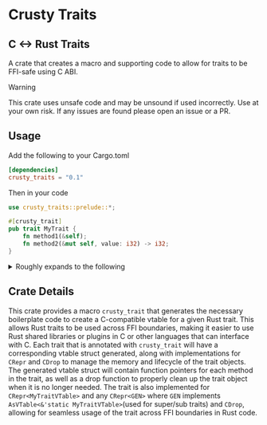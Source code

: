 # Crusty Traits 
## C <-> Rust Traits

A crate that creates a macro and supporting code to allow for traits to be FFI-safe using C ABI.
> [!WARNING]
> This crate uses unsafe code and may be unsound if used incorrectly. Use at your own risk.
> If any issues are found please open an issue or a PR.

## Usage
Add the following to your Cargo.toml

```toml
[dependencies]  
crusty_traits = "0.1"
```

Then in your code
```rust
use crusty_traits::prelude::*;

#[crusty_trait]
pub trait MyTrait {
    fn method1(&self);
    fn method2(&mut self, value: i32) -> i32;
}
```

<details>

<summary>Roughly expands to the following</summary>

```rust
use crusty_traits::prelude::*;
pub trait MyTrait {
    fn method1(&self);
    fn method2(&mut self, value: i32) -> i32;
}
#[repr(C)]
///A repr C vtable for the trait MyTrait
pub struct MyTraitVTable {
    pub method1: unsafe extern "C" fn(CRef<MyTraitVTable>),
    pub method2: unsafe extern "C" fn(CRefMut<MyTraitVTable>, i32) -> i32,
    ///A function pointer to the drop function for the trait
    pub drop: unsafe extern "C" fn(CRefMut<MyTraitVTable>),
}
impl CDrop for MyTraitVTable {
    fn drop(repr: CRefMut<Self>) {
        unsafe { (repr.get_vtable().drop)(repr) }
    }
}
impl MyTraitVTable {
    /// Creates a new vtable for the type GEN that implements the trait
    pub fn new_boxed<GEN: MyTrait + 'static>(input: GEN) -> CRepr<MyTraitVTable> {
        let vtable = MyTraitVTable::create_vtable::<GEN>();
        CRepr::new_boxed(vtable, input)
    }
    /// Creates a new vtable for the type GEN then store in a static variable in the heap
    pub fn create_vtable<GEN: MyTrait + 'static>() -> &'static MyTraitVTable {
        static FN_MAP: std::sync::LazyLock<
            std::sync::Mutex<
                std::collections::HashMap<
                    std::any::TypeId,
                    &'static (dyn std::any::Any + Send + Sync),
                >,
            >,
        > = std::sync::LazyLock::new(|| std::sync::Mutex::new(
            std::collections::HashMap::new(),
        ));
        let type_id = std::any::TypeId::of::<GEN>();
        let mut map = FN_MAP.lock().unwrap();
        let entry = map
            .entry(type_id)
            .or_insert_with(|| {
                let vtable = Box::new(MyTraitVTable {
                    method1: {
                        unsafe extern "C" fn method1<GEN: MyTrait>(
                            arg0: CRef<MyTraitVTable>,
                        ) {
                            #[allow(unsafe_code)]
                            unsafe { GEN::method1(&*(arg0.as_ptr() as *const GEN)) }
                        }
                        method1::<GEN>
                    },
                    method2: {
                        unsafe extern "C" fn method2<GEN: MyTrait>(
                            arg0: CRefMut<MyTraitVTable>,
                            arg1: i32,
                        ) -> i32 {
                            #[allow(unsafe_code)]
                            unsafe {
                                GEN::method2(&mut *(arg0.as_ptr() as *mut GEN), arg1)
                            }
                        }
                        method2::<GEN>
                    },
                    drop: {
                        unsafe extern "C" fn drop<GEN: MyTrait>(
                            arg_0: CRefMut<MyTraitVTable>,
                        ) {
                            #[allow(unsafe_code)]
                            unsafe {
                                ::core::mem::drop(
                                    Box::from_raw(arg_0.as_ptr() as *mut GEN),
                                );
                            }
                        }
                        drop::<GEN>
                    },
                });
                Box::leak(vtable)
            });
        entry.downcast_ref().unwrap()
    }
}
impl MyTrait for CRepr<MyTraitVTable> {
    fn method1(&self) {
        #[allow(unsafe_code)] 
        unsafe { (self.get_vtable().method1)(self.as_cref()) }
    }
    fn method2(&mut self, value: i32) -> i32 {
        #[allow(unsafe_code)]
        unsafe { (self.get_vtable().method2)(self.as_cref_mut(), value) }
    }
}
impl<GEN> MyTrait for CRepr<GEN>
where
    GEN: AsVTable<&'static MyTraitVTable> + CDrop,
{
    fn method1(&self) {
        let methods: &'static MyTraitVTable = self.as_vtable();
        #[allow(unsafe_code)]
        unsafe {
            (methods
                .method1)(
                self.as_cref_with_methods(std::ptr::NonNull::from(methods)),
            )
        }
    }
    fn method2(&mut self, value: i32) -> i32 {
        let methods: &'static MyTraitVTable = self.as_vtable();
        #[allow(unsafe_code)]
        unsafe {
            (methods
                .method2)(
                self.as_cref_mut_with_methods(std::ptr::NonNull::from(methods)),
                value,
            )
        }
    }
}

```
</details>

## Crate Details
This crate provides a macro `crusty_trait` that generates the necessary boilerplate code to create a C-compatible vtable for a given Rust trait.
This allows Rust traits to be used across FFI boundaries, making it easier to use Rust shared libraries or plugins in C or other languages that can interface with C.
Each trait that is annotated with `crusty_trait` will have a corresponding vtable struct generated, along with implementations for `CRepr` and `CDrop` to manage the memory and lifecycle of the trait objects.
The generated vtable struct will contain function pointers for each method in the trait, as well as a drop function to properly clean up the trait object when it is no longer needed. 
The trait is also implemented for `CRepr<MyTraitVTable>` and any `CRepr<GEN>` where `GEN` implements `AsVTable<&'static MyTraitVTable>`(used for super/sub traits) and `CDrop`, allowing for seamless usage of the trait across FFI boundaries in Rust code.
